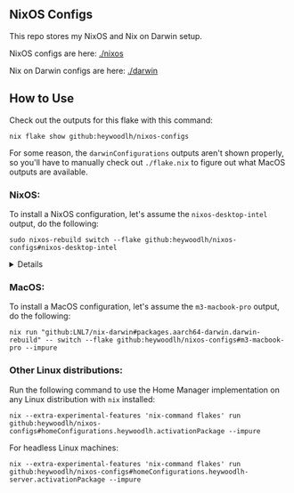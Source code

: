 ## NixOS Configs

This repo stores my NixOS and Nix on Darwin setup.

NixOS configs are here: [./nixos](./nixos)

Nix on Darwin configs are here: [./darwin](./darwin)

## How to Use

Check out the outputs for this flake with this command:

```
nix flake show github:heywoodlh/nixos-configs
```

For some reason, the `darwinConfigurations` outputs aren't shown properly, so you'll have to manually check out `./flake.nix` to figure out what MacOS outputs are available.

### NixOS:

To install a NixOS configuration, let's assume the `nixos-desktop-intel` output, do the following:

```
sudo nixos-rebuild switch --flake github:heywoodlh/nixos-configs#nixos-desktop-intel
```

<details>

For VMs, use the NixOS graphical installer.

#### VMWare VMs:

Then run the install on the virtual machine:

```
sudo nixos-rebuild switch --flake github:heywoodlh/nixos-configs#nixos-vmware --impure
```

Make the following settings changes to the VM in VMWare Fusion:

Display:
  - [x] Accelerate 3D Graphics
    - Shared graphics memory => maximum
  - [x] Use full resolution for Retina display

Keyboard and Mouse:
  - Disable all host keybindings

Remove the Camera and Sound devices

Sharing:
  - [x] Enable Shared Folders
    - Add MacOS `$HOME`


#### UTM VMs:

Use the following settings when setting up the VM:

Virtualize > Use Apple Virtualization > Enable Rosetta (x86_64 Emulation)

Use the `copy-to-ram` install option, then run through the graphical installer.

After the install, run the following command:

```
sudo nixos-rebuild switch --flake github:heywoodlh/nixos-configs#nixos-utm --impure
```

</details>

### MacOS:

To install a MacOS configuration, let's assume the `m3-macbook-pro` output, do the following:

```
nix run "github:LNL7/nix-darwin#packages.aarch64-darwin.darwin-rebuild" -- switch --flake github:heywoodlh/nixos-configs#m3-macbook-pro --impure
```

### Other Linux distributions:

Run the following command to use the Home Manager implementation on any Linux distribution with `nix` installed:

```
nix --extra-experimental-features 'nix-command flakes' run github:heywoodlh/nixos-configs#homeConfigurations.heywoodlh.activationPackage --impure
```

For headless Linux machines:

```
nix --extra-experimental-features 'nix-command flakes' run github:heywoodlh/nixos-configs#homeConfigurations.heywoodlh-server.activationPackage --impure
```
